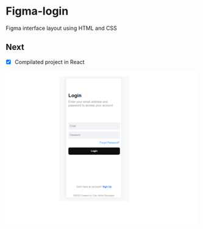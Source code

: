 # Figma-login
Figma interface layout using HTML and CSS

## Next
- [X] Compilated project in React

<img src="img-figma.png">
